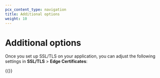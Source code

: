 ```yaml
---
pcx_content_type: navigation
title: Additional options
weight: 10
---
```


# Additional options

Once you set up SSL/TLS on your application, you can adjust the following settings in **SSL/TLS** > **Edge Certificates**:

{{<directory-listing showDescriptions=true char_limit=300 >}}
